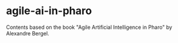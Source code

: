 # agile-ai-in-pharo
Contents based on the book "Agile Artificial Intelligence in Pharo" by Alexandre Bergel.

